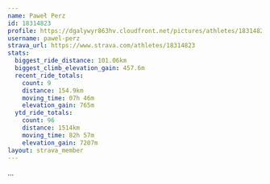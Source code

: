 ```yaml
---
name: Paweł Perz
id: 18314823
profile: https://dgalywyr863hv.cloudfront.net/pictures/athletes/18314823/5244308/1/large.jpg
username: pawel-perz
strava_url: https://www.strava.com/athletes/18314823
stats:
  biggest_ride_distance: 101.06km
  biggest_climb_elevation_gain: 457.6m
  recent_ride_totals:
    count: 9
    distance: 154.9km
    moving_time: 07h 46m
    elevation_gain: 765m
  ytd_ride_totals:
    count: 96
    distance: 1514km
    moving_time: 82h 57m
    elevation_gain: 7207m
layout: strava_member
--- 
```

...
